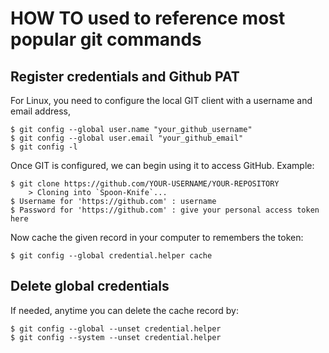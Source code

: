 # HOW TO used to reference most popular git commands

## Register credentials and Github PAT

For Linux, you need to configure the local GIT client with a username and email address,

```
$ git config --global user.name "your_github_username"
$ git config --global user.email "your_github_email"
$ git config -l
```

Once GIT is configured, we can begin using it to access GitHub. Example:

```
$ git clone https://github.com/YOUR-USERNAME/YOUR-REPOSITORY
    > Cloning into `Spoon-Knife`...
$ Username for 'https://github.com' : username
$ Password for 'https://github.com' : give your personal access token here
```

Now cache the given record in your computer to remembers the token:

```
$ git config --global credential.helper cache
```

## Delete global credentials
If needed, anytime you can delete the cache record by:

```
$ git config --global --unset credential.helper
$ git config --system --unset credential.helper
```